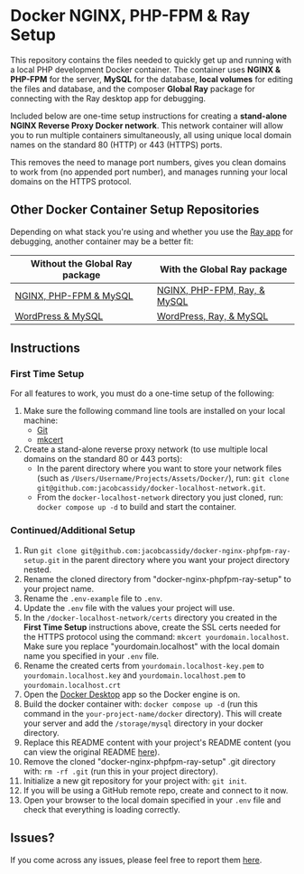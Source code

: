 # Docker NGINX, PHP-FPM & Ray Setup

This repository contains the files needed to quickly get up and running with a local PHP development Docker container. The container uses __NGINX & PHP-FPM__ for the server, __MySQL__ for the database, __local volumes__ for editing the files and database, and the composer __Global Ray__ package for connecting with the Ray desktop app for debugging.

Included below are one-time setup instructions for creating a __stand-alone NGINX Reverse Proxy Docker network__. This network container will allow you to run multiple containers simultaneously, all using unique local domain names on the standard 80 (HTTP) or 443 (HTTPS) ports.

This removes the need to manage port numbers, gives you clean domains to work from (no appended port number), and manages running your local domains on the HTTPS protocol.

## Other Docker Container Setup Repositories

Depending on what stack you're using and whether you use the [Ray app](https://myray.app/) for debugging, another container may be a better fit:

| Without the Global Ray package| With the Global Ray package |
| - | - |
| [NGINX, PHP-FPM & MySQL](https://github.com/jacobcassidy/docker-nginx-phpfpm-setup) | [NGINX, PHP-FPM, Ray, & MySQL](https://github.com/jacobcassidy/docker-nginx-phpfpm-ray-setup) |
| [WordPress & MySQL](https://github.com/jacobcassidy/docker-wordpress-setup) | [WordPress, Ray, & MySQL](https://github.com/jacobcassidy/docker-wordpress-ray-setup) |

## Instructions

### First Time Setup

For all features to work, you must do a one-time setup of the following:

1. Make sure the following command line tools are installed on your local machine:
    - [Git](https://git-scm.com/book/en/v2/Getting-Started-Installing-Git)
    - [mkcert](https://github.com/FiloSottile/mkcert)
2. Create a stand-alone reverse proxy network (to use multiple local domains on the standard 80 or 443 ports):
    - In the parent directory where you want to store your network files (such as `/Users/Username/Projects/Assets/Docker/`), run: `git clone git@github.com:jacobcassidy/docker-localhost-network.git`.
    - From the `docker-localhost-network` directory you just cloned, run: `docker compose up -d` to build and start the container.

### Continued/Additional Setup

1. Run `git clone git@github.com:jacobcassidy/docker-nginx-phpfpm-ray-setup.git` in the parent directory where you want your project directory nested.
2. Rename the cloned directory from "docker-nginx-phpfpm-ray-setup" to your project name.
3. Rename the `.env-example` file to `.env`.
4. Update the `.env` file with the values your project will use.
5. In the `/docker-localhost-network/certs` directory you created in the __First Time Setup__ instructions above, create the SSL certs needed for the HTTPS protocol using the command: `mkcert yourdomain.localhost`. Make sure you replace "yourdomain.localhost" with the local domain name you specified in your `.env` file.
6. Rename the created certs from `yourdomain.localhost-key.pem` to `yourdomain.localhost.key` and `yourdomain.localhost.pem` to `yourdomain.localhost.crt`
7. Open the [Docker Desktop](https://www.docker.com/products/docker-desktop/) app so the Docker engine is on.
8. Build the docker container with: `docker compose up -d` (run this command in the `your-project-name/docker` directory). This will create your server and add the `/storage/mysql` directory in your docker directory.
9. Replace this README content with your project's README content (you can view the original README [here](https://github.com/jacobcassidy/docker-nginx-phpfpm-ray-setup)).
10. Remove the cloned "docker-nginx-phpfpm-ray-setup" .git directory with: `rm -rf .git` (run this in your project directory).
11. Initialize a new git repository for your project with: `git init`.
12. If you will be using a GitHub remote repo, create and connect to it now.
13. Open your browser to the local domain specified in your `.env` file and check that everything is loading correctly.

## Issues?

If you come across any issues, please feel free to report them [here](https://github.com/jacobcassidy/docker-nginx-phpfpm-ray-setup/issues).

